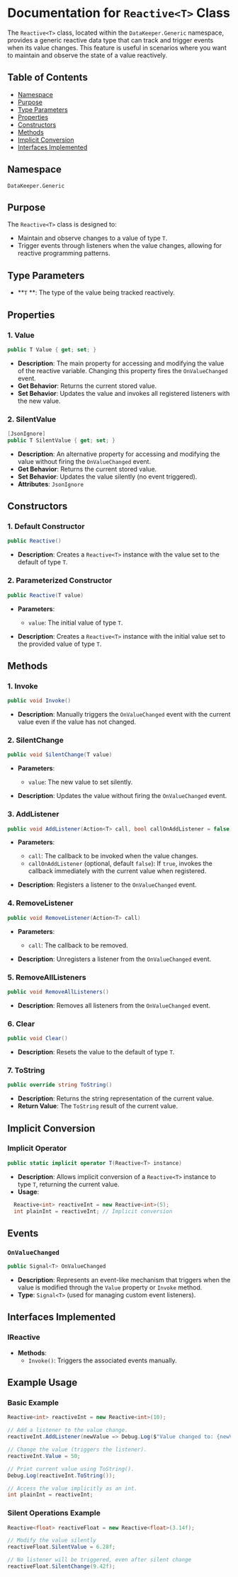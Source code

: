 # Documentation for `Reactive<T>` Class
The `Reactive<T>` class, located within the `DataKeeper.Generic` namespace, provides a generic reactive data type that can track and trigger events when its value changes. This feature is useful in scenarios where you want to maintain and observe the state of a value reactively.
## Table of Contents
- [Namespace]()
- [Purpose]()
- [Type Parameters]()
- [Properties]()
- [Constructors]()
- [Methods]()
- [Implicit Conversion]()
- [Interfaces Implemented]()

## Namespace
`DataKeeper.Generic`
## Purpose
The `Reactive<T>` class is designed to:
- Maintain and observe changes to a value of type `T`.
- Trigger events through listeners when the value changes, allowing for reactive programming patterns.

## Type Parameters
- **`T` **: The type of the value being tracked reactively.

## Properties
### 1. **Value**
``` c#
public T Value { get; set; }
```
- **Description**: The main property for accessing and modifying the value of the reactive variable. Changing this property fires the `OnValueChanged` event.
- **Get Behavior**: Returns the current stored value.
- **Set Behavior**: Updates the value and invokes all registered listeners with the new value.

### 2. **SilentValue**
``` c#
[JsonIgnore]
public T SilentValue { get; set; }
```
- **Description**: An alternative property for accessing and modifying the value without firing the `OnValueChanged` event.
- **Get Behavior**: Returns the current stored value.
- **Set Behavior**: Updates the value silently (no event triggered).
- **Attributes**: `JsonIgnore`

## Constructors
### 1. **Default Constructor**
``` c#
public Reactive()
```
- **Description**: Creates a `Reactive<T>` instance with the value set to the default of type `T`.

### 2. **Parameterized Constructor**
``` c#
public Reactive(T value)
```
- **Parameters**:
    - `value`: The initial value of type `T`.

- **Description**: Creates a `Reactive<T>` instance with the initial value set to the provided value of type `T`.

## Methods
### 1. **Invoke**
``` c#
public void Invoke()
```
- **Description**: Manually triggers the `OnValueChanged` event with the current value even if the value has not changed.

### 2. **SilentChange**
``` c#
public void SilentChange(T value)
```
- **Parameters**:
    - `value`: The new value to set silently.

- **Description**: Updates the value without firing the `OnValueChanged` event.

### 3. **AddListener**
``` c#
public void AddListener(Action<T> call, bool callOnAddListener = false)
```
- **Parameters**:
    - `call`: The callback to be invoked when the value changes.
    - `callOnAddListener` (optional, default `false`): If `true`, invokes the callback immediately with the current value when registered.

- **Description**: Registers a listener to the `OnValueChanged` event.

### 4. **RemoveListener**
``` c#
public void RemoveListener(Action<T> call)
```
- **Parameters**:
    - `call`: The callback to be removed.

- **Description**: Unregisters a listener from the `OnValueChanged` event.

### 5. **RemoveAllListeners**
``` c#
public void RemoveAllListeners()
```
- **Description**: Removes all listeners from the `OnValueChanged` event.

### 6. **Clear**
``` c#
public void Clear()
```
- **Description**: Resets the value to the default of type `T`.

### 7. **ToString**
``` c#
public override string ToString()
```
- **Description**: Returns the string representation of the current value.
- **Return Value**: The `ToString` result of the current value.

## Implicit Conversion
### Implicit Operator
``` c#
public static implicit operator T(Reactive<T> instance)
```
- **Description**: Allows implicit conversion of a `Reactive<T>` instance to type `T`, returning the current value.
- **Usage**:
``` c#
  Reactive<int> reactiveInt = new Reactive<int>(5);
  int plainInt = reactiveInt; // Implicit conversion
```
## Events
### `OnValueChanged`
``` c#
public Signal<T> OnValueChanged
```
- **Description**: Represents an event-like mechanism that triggers when the value is modified through the `Value` property or `Invoke` method.
- **Type**: `Signal<T>` (used for managing custom event listeners).

## Interfaces Implemented
### IReactive
- **Methods**:
    - `Invoke()`: Triggers the associated events manually.

## Example Usage
### Basic Example
``` c#
Reactive<int> reactiveInt = new Reactive<int>(10);

// Add a listener to the value change.
reactiveInt.AddListener(newValue => Debug.Log($"Value changed to: {newValue}"));

// Change the value (triggers the listener).
reactiveInt.Value = 50;

// Print current value using ToString().
Debug.Log(reactiveInt.ToString());

// Access the value implicitly as an int.
int plainInt = reactiveInt;
```
### Silent Operations Example
``` c#
Reactive<float> reactiveFloat = new Reactive<float>(3.14f);

// Modify the value silently
reactiveFloat.SilentValue = 6.28f;

// No listener will be triggered, even after silent change
reactiveFloat.SilentChange(9.42f);
```
